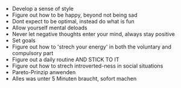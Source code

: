 - Develop a sense of style
- Figure out how to be happy, beyond not being sad
- Dont expect to be optimal, instead do what is fun
- Allow yourself mental deloads
- Never let negative thoughts enter your mind, always stay positive
- Set goals
- Figure out how to 'strech your energy' in both the voluntary and compulsory part
- Figure out a daily routine AND STICK TO IT
- Figure out how to strech introverted-ness in social situations
- Pareto-Prinzip anwenden
- Alles was unter 5 Minuten braucht, sofort machen